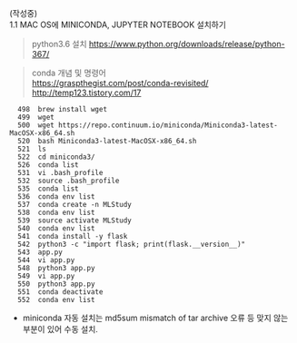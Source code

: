 (작성중)   
1.1 MAC OS에 MINICONDA, JUPYTER NOTEBOOK 설치하기
> python3.6 설치
https://www.python.org/downloads/release/python-367/

> conda 개념 및 명령어   
https://graspthegist.com/post/conda-revisited/   
http://temp123.tistory.com/17   
```
  498  brew install wget
  499  wget
  500  wget https://repo.continuum.io/miniconda/Miniconda3-latest-MacOSX-x86_64.sh
  520  bash Miniconda3-latest-MacOSX-x86_64.sh 
  521  ls
  522  cd miniconda3/
  526  conda list
  531  vi .bash_profile
  532  source .bash_profile
  535  conda list
  536  conda env list
  537  conda create -n MLStudy
  538  conda env list
  539  source activate MLStudy
  540  conda env list
  541  conda install -y flask
  542  python3 -c "import flask; print(flask.__version__)"
  543  app.py
  544  vi app.py
  548  python3 app.py
  549  vi app.py
  550  python3 app.py
  551  conda deactivate
  552  conda env list
```   
* miniconda 자동 설치는 md5sum mismatch of tar archive 오류 등 맞지 않는 부분이 있어 수동 설치.
